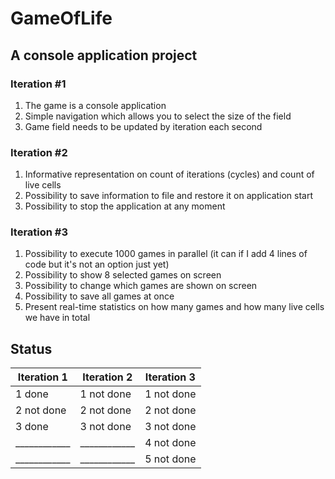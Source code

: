 # GameOfLife
## A console application project

### Iteration #1
1. The game is a console application
2. Simple navigation which allows you to select the size of the field
3. Game field needs to be updated by iteration each second

### Iteration #2
1. Informative representation on count of iterations (cycles) and count of live cells
2. Possibility to save information to file and restore it on application start
3. Possibility to stop the application at any moment

### Iteration #3
1. Possibility to execute 1000 games in parallel (it can if I add 4 lines of code but it's not an option just yet)
2. Possibility to show 8 selected games on screen
3. Possibility to change which games are shown on screen
4. Possibility to save all games at once
5. Present real-time statistics on how many games and how many live cells we have in total

## Status
Iteration 1 | Iteration 2 | Iteration 3
------------|-------------|------------
1 done      |1 not done   |1 not done 
2 not done  |2 not done   |2 not done 
3 done      |3 not done   |3 not done 
____________|____________ |4 not done 
____________|____________ |5 not done 
